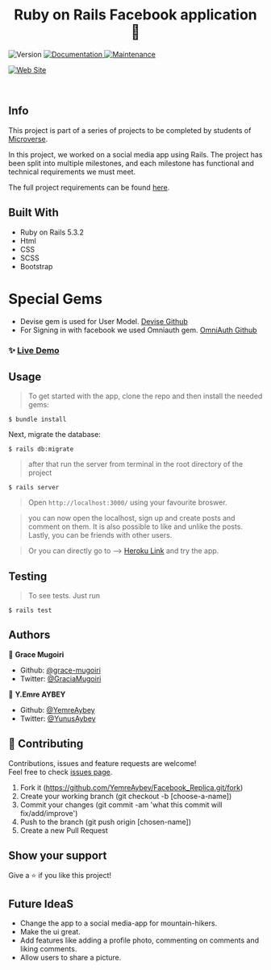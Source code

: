 <h1 align="center">Ruby on Rails Facebook application  👋</h1>
<p>
  <img alt="Version" src="https://img.shields.io/badge/version-1.0.0-blue.svg?cacheSeconds=2592000" />
  <a href="https://github.com/YemreAybey/Facebook_Replica#readme" target="_blank">
    <img alt="Documentation" src="https://img.shields.io/badge/documentation-yes-brightgreen.svg" />
  </a>
  <a href="https://github.com/YemreAybey/Facebook_Replica/commit-activity" target="_blank">
    <img alt="Maintenance" src="https://img.shields.io/badge/Maintained%3F-yes-green.svg" />
  </a>
</p>
<p>
  <a href="https://rails-facebook.herokuapp.com/" target="_blank">
    <img alt="Web Site" src="https://res.cloudinary.com/yemreaybey/image/upload/v1578573726/Portfolio/facebook-pure_mmnq0j.png" />
  </a>
</p>

<br>

## Info

This project is part of a series of projects to be completed by students of [Microverse](https://www.microverse.org/ "The Global School for Remote Software Developers!").

In this project, we worked on a social media app using Rails. The project has been split into multiple milestones, and each milestone has functional and technical requirements we must meet.

The full project requirements can be found [here](https://www.theodinproject.com/courses/ruby-on-rails/lessons/final-project).

## Built With

- Ruby on Rails 5.3.2
- Html
- CSS
- SCSS
- Bootstrap

# Special Gems

- Devise gem is used for User Model. [Devise Github](https://github.com/plataformatec/devise)
- For Signing in with facebook we used Omniauth gem. [OmniAuth Github](https://github.com/omniauth/omniauth-github)

### ✨ [Live Demo](https://rails-facebook.herokuapp.com/)

## Usage

> To get started with the app, clone the repo and then install the needed gems:

```
$ bundle install
```

Next, migrate the database:

```
$ rails db:migrate
```

> after that run the server from terminal in the root directory of the project

```
$ rails server
```

> Open `http://localhost:3000/` using your favourite broswer.

> you can now open the localhost, sign up and create posts and comment on them. It is also
> possible to like and unlike the posts. Lastly, you can be friends with other users.

> Or you can directly go to --> [Heroku Link](https://rails-facebook.herokuapp.com/) and try the app.

## Testing

> To see tests. Just run

```
$ rails test
```

## Authors

👤 **Grace Mugoiri**

- Github: [@grace-mugoiri](https://github.com/grace-mugoiri)
- Twitter: [@GraciaMugoiri](https://twitter.com/GraciaMugoiri)

👤 **Y.Emre AYBEY**

- Github: [@YemreAybey](https://github.com/YemreAybey)
- Twitter: [@YunusAybey](https://twitter.com/YunusAybey)

## 🤝 Contributing

Contributions, issues and feature requests are welcome!<br />Feel free to check [issues page](https://github.com/YemreAybey/Facebook_Replica/issues).

1. Fork it (https://github.com/YemreAybey/Facebook_Replica.git/fork)
2. Create your working branch (git checkout -b [choose-a-name])
3. Commit your changes (git commit -am 'what this commit will fix/add/improve')
4. Push to the branch (git push origin [chosen-name])
5. Create a new Pull Request

## Show your support

Give a ⭐️ if you like this project!

## Future IdeaS

- Change the app to a social media-app for mountain-hikers.
- Make the ui great.
- Add features like adding a profile photo, commenting on comments and liking comments.
- Allow users to share a picture.
